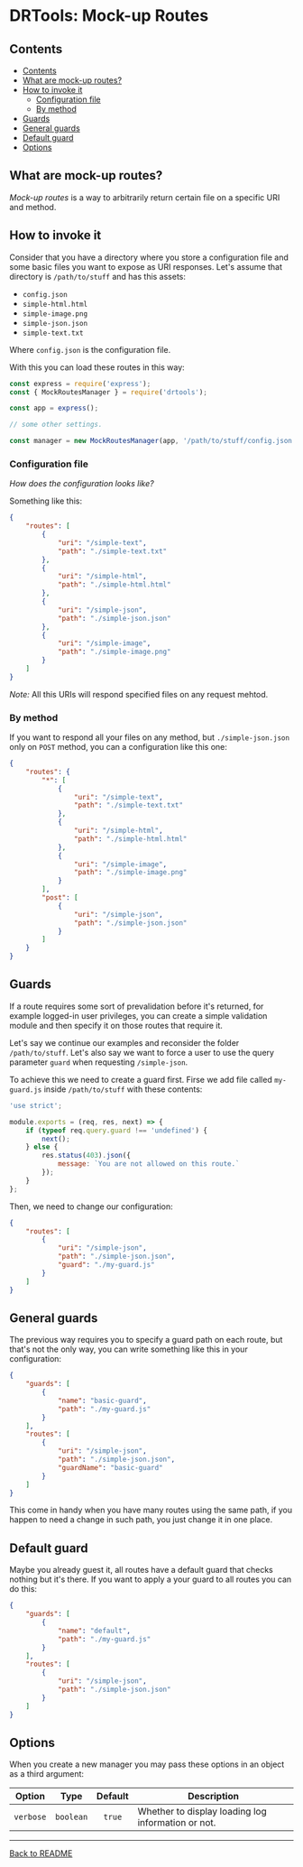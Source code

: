 # DRTools: Mock-up Routes
## Contents
<!-- TOC depthFrom:2 updateOnSave:true -->

- [Contents](#contents)
- [What are mock-up routes?](#what-are-mock-up-routes)
- [How to invoke it](#how-to-invoke-it)
    - [Configuration file](#configuration-file)
    - [By method](#by-method)
- [Guards](#guards)
- [General guards](#general-guards)
- [Default guard](#default-guard)
- [Options](#options)

<!-- /TOC -->

## What are mock-up routes?
_Mock-up routes_ is a way to arbitrarily return certain file on a specific URI and
method.

## How to invoke it
Consider that you have a directory where you store a configuration file and some
basic files you want to expose as URI responses.
Let's assume that directory is `/path/to/stuff` and has this assets:
* `config.json`
* `simple-html.html`
* `simple-image.png`
* `simple-json.json`
* `simple-text.txt`

Where `config.json` is the configuration file.

With this you can load these routes in this way:
```js
const express = require('express');
const { MockRoutesManager } = require('drtools');

const app = express();

// some other settings.

const manager = new MockRoutesManager(app, '/path/to/stuff/config.json');
```

### Configuration file
_How does the configuration looks like?_

Something like this:
```json
{
    "routes": [
        {
            "uri": "/simple-text",
            "path": "./simple-text.txt"
        },
        {
            "uri": "/simple-html",
            "path": "./simple-html.html"
        },
        {
            "uri": "/simple-json",
            "path": "./simple-json.json"
        },
        {
            "uri": "/simple-image",
            "path": "./simple-image.png"
        }
    ]
}
```
_Note:_ All this URIs will respond specified files on any request mehtod.

### By method
If you want to respond all your files on any method, but `./simple-json.json` only
on `POST` method, you can a configuration like this one:
```json
{
    "routes": {
        "*": [
            {
                "uri": "/simple-text",
                "path": "./simple-text.txt"
            },
            {
                "uri": "/simple-html",
                "path": "./simple-html.html"
            },
            {
                "uri": "/simple-image",
                "path": "./simple-image.png"
            }
        ],
        "post": [
            {
                "uri": "/simple-json",
                "path": "./simple-json.json"
            }
        ]
    }
}
```

## Guards
If a route requires some sort of prevalidation before it's returned, for example
logged-in user privileges, you can create a simple validation module and then
specify it on those routes that require it.

Let's say we continue our examples and reconsider the folder `/path/to/stuff`.
Let's also say we want to force a user to use the query parameter `guard` when
requesting `/simple-json`.

To achieve this we need to create a guard first.
Firse we add file called `my-guard.js` inside `/path/to/stuff` with these
contents:
```js
'use strict';

module.exports = (req, res, next) => {
    if (typeof req.query.guard !== 'undefined') {
        next();
    } else {
        res.status(403).json({
            message: `You are not allowed on this route.`
        });
    }
};
```

Then, we need to change our configuration:
```json
{
    "routes": [
        {
            "uri": "/simple-json",
            "path": "./simple-json.json",
            "guard": "./my-guard.js"
        }
    ]
}
```

## General guards
The previous way requires you to specify a guard path on each route, but that's
not the only way, you can write something like this in your configuration:
```json
{
    "guards": [
        {
            "name": "basic-guard",
            "path": "./my-guard.js"
        }
    ],
    "routes": [
        {
            "uri": "/simple-json",
            "path": "./simple-json.json",
            "guardName": "basic-guard"
        }
    ]
}
```

This come in handy when you have many routes using the same path, if you happen to
need a change in such path, you just change it in one place.

## Default guard
Maybe you already guest it, all routes have a default guard that checks nothing
but it's there.
If you want to apply a your guard to all routes you can do this:
```json
{
    "guards": [
        {
            "name": "default",
            "path": "./my-guard.js"
        }
    ],
    "routes": [
        {
            "uri": "/simple-json",
            "path": "./simple-json.json"
        }
    ]
}
```

## Options
When you create a new manager you may pass these options in an object as a third
argument:

| Option    |    Type   | Default | Description                                        |
|-----------|:---------:|:-------:|----------------------------------------------------|
| `verbose` | `boolean` |  `true` | Whether to display loading log information or not. |

----
[Back to README](../README.md)
